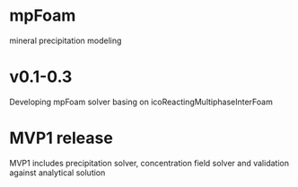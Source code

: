 # mpFoam
mineral precipitation modeling

# v0.1-0.3
Developing mpFoam solver basing on icoReactingMultiphaseInterFoam

# MVP1 release
MVP1 includes precipitation solver, concentration field solver and validation against analytical solution

